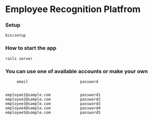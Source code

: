 # Employee Recognition Platfrom

### Setup
```
bin/setup
```

### How to start the app
```
rails server
```

### You can use one of available accounts or make your own
```
     email                       password


employee1@sample.com             password1
employee2@sample.com             password2
employee3@sample.com             password3
employee4@sample.com             password4
employee5@sample.com             password5
```
